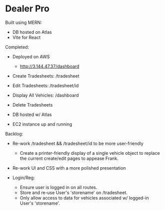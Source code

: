 # Dealer Pro
Built using MERN:
- DB hosted on Atlas
- Vite for React

Completed:
  - Deployed on AWS
    - http://3.144.47.37/dashboard

  - Create Tradesheets: /tradesheet

  - Edit Tradesheets: /tradesheet/id

  - Display All Vehicles: /dashboard

  - Delete Tradesheets

  - DB hosted w/ Atlas

  - EC2 instance up and running

Backlog:

  - Re-work /tradesheet && /tradesheet/id to be more user-friendly
    - Create a printer-friendly display of a single vehicle object
      to replace the current create/edit pages to appease Frank.

  - Re-work UI and CSS with a more polished presentation

  - Login/Reg:
    - Ensure user is logged in on all routes.
    - Store and re-use User's 'storename' on /tradesheet.
    - Only allow access to data for vehicles associated
      w/ logged-in User's 'storename'.
